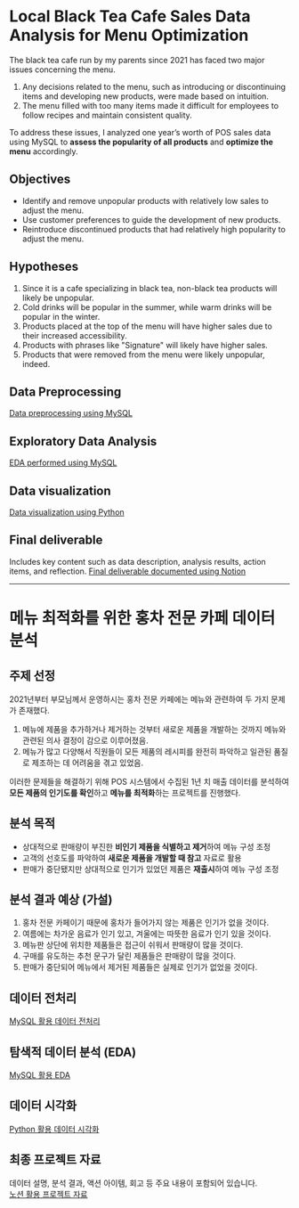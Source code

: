 # Local Black Tea Cafe Sales Data Analysis for Menu Optimization

The black tea cafe run by my parents since 2021 has faced two major issues concerning the menu.
1. Any decisions related to the menu, such as introducing or discontinuing items and developing new products, were made based on intuition.
2. The menu filled with too many items made it difficult for employees to follow recipes and maintain consistent quality.

To address these issues, I analyzed one year’s worth of POS sales data using MySQL to **assess the popularity of all products** and **optimize the menu** accordingly.

## Objectives

- Identify and remove unpopular products with relatively low sales to adjust the menu.
- Use customer preferences to guide the development of new products.
- Reintroduce discontinued products that had relatively high popularity to adjust the menu.

## Hypotheses

1. Since it is a cafe specializing in black tea, non-black tea products will likely be unpopular.
2. Cold drinks will be popular in the summer, while warm drinks will be popular in the winter.
3. Products placed at the top of the menu will have higher sales due to their increased accessibility.
4. Products with phrases like "Signature" will likely have higher sales.
5. Products that were removed from the menu were likely unpopular, indeed.

## Data Preprocessing
[Data preprocessing using MySQL](https://github.com/yejinannachoi/cafe_menu_optimization/blob/main/menu%20optimization%20(eng)/preprocessing.sql)

## Exploratory Data Analysis
[EDA performed using MySQL](https://github.com/yejinannachoi/cafe_menu_optimization/blob/main/menu%20optimization%20(eng)/EDA.sql)

## Data visualization
[Data visualization using Python](https://github.com/yejinannachoi/cafe_menu_optimization/blob/main/menu%20optimization%20(eng)/EDA_visualization.ipynb)

## Final deliverable
Includes key content such as data description, analysis results, action items, and reflection.
[Final deliverable documented using Notion](https://github.com/yejinannachoi/cafe_menu_optimization/blob/main/menu%20optimization%20(kor)/final_deliverable.pdf)

---

# 메뉴 최적화를 위한 홍차 전문 카페 데이터 분석

## 주제 선정

2021년부터 부모님께서 운영하시는 홍차 전문 카페에는 메뉴와 관련하여 두 가지 문제가 존재했다.
1. 메뉴에 제품을 추가하거나 제거하는 것부터 새로운 제품을 개발하는 것까지 메뉴와 관련된 의사 결정이 감으로 이루어졌음.
2. 메뉴가 많고 다양해서 직원들이 모든 제품의 레시피를 완전히 파악하고 일관된 품질로 제조하는 데 어려움을 겪고 있었음.

이러한 문제들을 해결하기 위해 POS 시스템에서 수집된 1년 치 매출 데이터를 분석하여 **모든 제품의 인기도를 확인**하고 **메뉴를 최적화**하는 프로젝트를 진행했다.

## 분석 목적

- 상대적으로 판매량이 부진한 **비인기 제품을 식별하고 제거**하여 메뉴 구성 조정
- 고객의 선호도를 파악하여 **새로운 제품을 개발할 때 참고** 자료로 활용
- 판매가 중단됐지만 상대적으로 인기가 있었던 제품은 **재출시**하여 메뉴 구성 조정

## 분석 결과 예상 (가설)

1. 홍차 전문 카페이기 때문에 홍차가 들어가지 않는 제품은 인기가 없을 것이다.
2. 여름에는 차가운 음료가 인기 있고, 겨울에는 따뜻한 음료가 인기 있을 것이다.
3. 메뉴판 상단에 위치한 제품들은 접근이 쉬워서 판매량이 많을 것이다.
4. 구매를 유도하는 추천 문구가 달린 제품들은 판매량이 많을 것이다.
5. 판매가 중단되어 메뉴에서 제거된 제품들은 실제로 인기가 없었을 것이다.

## 데이터 전처리
[MySQL 활용 데이터 전처리](https://github.com/yejinannachoi/cafe_menu_optimization/blob/main/menu%20optimization%20(kor)/preprocessing.sql)

## 탐색적 데이터 분석 (EDA)
[MySQL 활용 EDA](https://github.com/yejinannachoi/cafe_menu_optimization/blob/main/menu%20optimization%20(kor)/EDA.sql)

## 데이터 시각화
[Python 활용 데이터 시각화](https://github.com/yejinannachoi/cafe_menu_optimization/blob/main/menu%20optimization%20(kor)/EDA_visualization.ipynb)

## 최종 프로젝트 자료
데이터 설명, 분석 결과, 액션 아이템, 회고 등 주요 내용이 포함되어 있습니다.  
[노션 활용 프로젝트 자료](https://github.com/yejinannachoi/cafe_menu_optimization/blob/main/menu%20optimization%20(kor)/final_deliverable.pdf)

